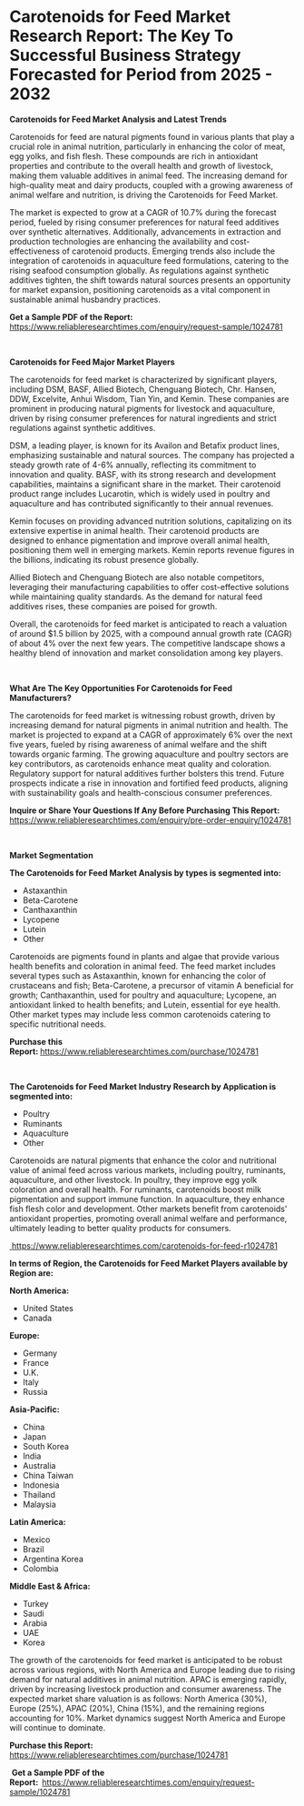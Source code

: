 <p><h1>Carotenoids for Feed Market Research Report: The Key To Successful Business Strategy Forecasted for Period from 2025 - 2032</h1></p><p><strong>Carotenoids for Feed Market Analysis and Latest Trends</strong></p>
<p><p>Carotenoids for feed are natural pigments found in various plants that play a crucial role in animal nutrition, particularly in enhancing the color of meat, egg yolks, and fish flesh. These compounds are rich in antioxidant properties and contribute to the overall health and growth of livestock, making them valuable additives in animal feed. The increasing demand for high-quality meat and dairy products, coupled with a growing awareness of animal welfare and nutrition, is driving the Carotenoids for Feed Market.</p><p>The market is expected to grow at a CAGR of 10.7% during the forecast period, fueled by rising consumer preferences for natural feed additives over synthetic alternatives. Additionally, advancements in extraction and production technologies are enhancing the availability and cost-effectiveness of carotenoid products. Emerging trends also include the integration of carotenoids in aquaculture feed formulations, catering to the rising seafood consumption globally. As regulations against synthetic additives tighten, the shift towards natural sources presents an opportunity for market expansion, positioning carotenoids as a vital component in sustainable animal husbandry practices.</p></p>
<p><strong>Get a Sample PDF of the Report:&nbsp;</strong> <a href="https://www.reliableresearchtimes.com/enquiry/request-sample/1024781?utm_campaign=3148&utm_medium=2&utm_source=Github&utm_content=ia&utm_term=18042025&utm_id=carotenoids-for-feed">https://www.reliableresearchtimes.com/enquiry/request-sample/1024781</a></p>
<p>&nbsp;</p>
<p><strong>Carotenoids for Feed Major Market Players</strong></p>
<p><p>The carotenoids for feed market is characterized by significant players, including DSM, BASF, Allied Biotech, Chenguang Biotech, Chr. Hansen, DDW, Excelvite, Anhui Wisdom, Tian Yin, and Kemin. These companies are prominent in producing natural pigments for livestock and aquaculture, driven by rising consumer preferences for natural ingredients and strict regulations against synthetic additives.</p><p>DSM, a leading player, is known for its Availon and Betafix product lines, emphasizing sustainable and natural sources. The company has projected a steady growth rate of 4-6% annually, reflecting its commitment to innovation and quality. BASF, with its strong research and development capabilities, maintains a significant share in the market. Their carotenoid product range includes Lucarotin, which is widely used in poultry and aquaculture and has contributed significantly to their annual revenues.</p><p>Kemin focuses on providing advanced nutrition solutions, capitalizing on its extensive expertise in animal health. Their carotenoid products are designed to enhance pigmentation and improve overall animal health, positioning them well in emerging markets. Kemin reports revenue figures in the billions, indicating its robust presence globally.</p><p>Allied Biotech and Chenguang Biotech are also notable competitors, leveraging their manufacturing capabilities to offer cost-effective solutions while maintaining quality standards. As the demand for natural feed additives rises, these companies are poised for growth.</p><p>Overall, the carotenoids for feed market is anticipated to reach a valuation of around $1.5 billion by 2025, with a compound annual growth rate (CAGR) of about 4% over the next few years. The competitive landscape shows a healthy blend of innovation and market consolidation among key players.</p></p>
<p>&nbsp;</p>
<p><strong>What Are The Key Opportunities For Carotenoids for Feed Manufacturers?</strong></p>
<p><p>The carotenoids for feed market is witnessing robust growth, driven by increasing demand for natural pigments in animal nutrition and health. The market is projected to expand at a CAGR of approximately 6% over the next five years, fueled by rising awareness of animal welfare and the shift towards organic farming. The growing aquaculture and poultry sectors are key contributors, as carotenoids enhance meat quality and coloration. Regulatory support for natural additives further bolsters this trend. Future prospects indicate a rise in innovation and fortified feed products, aligning with sustainability goals and health-conscious consumer preferences.</p></p>
<p><strong>Inquire or Share Your Questions If Any Before Purchasing This Report:</strong> <a href="https://www.reliableresearchtimes.com/enquiry/pre-order-enquiry/1024781?utm_campaign=3148&utm_medium=2&utm_source=Github&utm_content=ia&utm_term=18042025&utm_id=carotenoids-for-feed">https://www.reliableresearchtimes.com/enquiry/pre-order-enquiry/1024781</a></p>
<p>&nbsp;</p>
<p><strong>Market Segmentation</strong></p>
<p><strong>The Carotenoids for Feed Market Analysis by types is segmented into:</strong></p>
<p><ul><li>Astaxanthin</li><li>Beta-Carotene</li><li>Canthaxanthin</li><li>Lycopene</li><li>Lutein</li><li>Other</li></ul></p>
<p><p>Carotenoids are pigments found in plants and algae that provide various health benefits and coloration in animal feed. The feed market includes several types such as Astaxanthin, known for enhancing the color of crustaceans and fish; Beta-Carotene, a precursor of vitamin A beneficial for growth; Canthaxanthin, used for poultry and aquaculture; Lycopene, an antioxidant linked to health benefits; and Lutein, essential for eye health. Other market types may include less common carotenoids catering to specific nutritional needs.</p></p>
<p><strong>Purchase this Report:&nbsp;</strong><a href="https://www.reliableresearchtimes.com/purchase/1024781?utm_campaign=3148&utm_medium=2&utm_source=Github&utm_content=ia&utm_term=18042025&utm_id=carotenoids-for-feed">https://www.reliableresearchtimes.com/purchase/1024781</a></p>
<p>&nbsp;</p>
<p><strong>The Carotenoids for Feed Market Industry Research by Application is segmented into:</strong></p>
<p><ul><li>Poultry</li><li>Ruminants</li><li>Aquaculture</li><li>Other</li></ul></p>
<p><p>Carotenoids are natural pigments that enhance the color and nutritional value of animal feed across various markets, including poultry, ruminants, aquaculture, and other livestock. In poultry, they improve egg yolk coloration and overall health. For ruminants, carotenoids boost milk pigmentation and support immune function. In aquaculture, they enhance fish flesh color and development. Other markets benefit from carotenoids' antioxidant properties, promoting overall animal welfare and performance, ultimately leading to better quality products for consumers.</p></p>
<p><a href="https://www.reliableresearchtimes.com/carotenoids-for-feed-r1024781?utm_campaign=3148&utm_medium=2&utm_source=Github&utm_content=ia&utm_term=18042025&utm_id=carotenoids-for-feed">&nbsp;https://www.reliableresearchtimes.com/carotenoids-for-feed-r1024781</a></p>
<p><strong>In terms of Region, the Carotenoids for Feed Market Players available by Region are:</strong></p>
<p>
    <p> <strong> North America: </strong>
        <ul>
            <li>United States</li>
            <li>Canada</li>
        </ul>
        </p> 
    <p> <strong> Europe: </strong>
        <ul>
            <li>Germany</li>
            <li>France</li>
            <li>U.K.</li>
            <li>Italy</li>
            <li>Russia</li>
        </ul>
        </p> 
    <p> <strong> Asia-Pacific: </strong>
        <ul>
            <li>China</li>
            <li>Japan</li>
            <li>South Korea</li>
            <li>India</li>
            <li>Australia</li>
            <li>China Taiwan</li>
            <li>Indonesia</li>
            <li>Thailand</li>
            <li>Malaysia</li>
        </ul>
        </p> 
    <p> <strong> Latin America: </strong>
        <ul>
            <li>Mexico</li>
            <li>Brazil</li>
            <li>Argentina Korea</li>
            <li>Colombia</li>
        </ul>
        </p> 
    <p> <strong> Middle East & Africa: </strong>
        <ul>
            <li>Turkey</li>
            <li>Saudi</li>
            <li>Arabia</li>
            <li>UAE</li>
            <li>Korea</li>
        </ul>
    </p>
    </p>
<p><p>The growth of the carotenoids for feed market is anticipated to be robust across various regions, with North America and Europe leading due to rising demand for natural additives in animal nutrition. APAC is emerging rapidly, driven by increasing livestock production and consumer awareness. The expected market share valuation is as follows: North America (30%), Europe (25%), APAC (20%), China (15%), and the remaining regions accounting for 10%. Market dynamics suggest North America and Europe will continue to dominate.</p></p>
<p><strong>Purchase this Report: </strong><a href="https://www.reliableresearchtimes.com/purchase/1024781?utm_campaign=3148&utm_medium=2&utm_source=Github&utm_content=ia&utm_term=18042025&utm_id=carotenoids-for-feed">https://www.reliableresearchtimes.com/purchase/1024781</a></p>
<p>&nbsp;<strong>Get a Sample PDF of the Report:&nbsp;&nbsp;</strong><a href="https://www.reliableresearchtimes.com/enquiry/request-sample/1024781?utm_campaign=3148&utm_medium=2&utm_source=Github&utm_content=ia&utm_term=18042025&utm_id=carotenoids-for-feed">https://www.reliableresearchtimes.com/enquiry/request-sample/1024781</a></p>
<p><strong></strong></p>
<p><p></p><p></p><p></p></p>